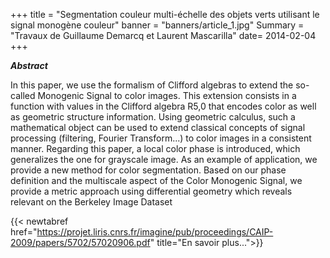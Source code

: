 +++
title = "Segmentation couleur multi-échelle des objets verts utilisant le signal monogène couleur"
banner = "banners/article_1.jpg"
Summary = "Travaux de Guillaume Demarcq et Laurent Mascarilla"
date= 2014-02-04
+++

***Abstract***

In this paper, we use the formalism of Clifford algebras to
extend the so-called Monogenic Signal to color images. This extension
consists in a function with values in the Clifford algebra R5,0 that encodes color as well as geometric structure information. Using geometric
calculus, such a mathematical object can be used to extend classical concepts of signal processing (filtering, Fourier Transform...) to color images in a consistent manner. Regarding this paper, a local color phase is introduced, which generalizes the one for grayscale image. As an example
of application, we provide a new method for color segmentation. Based
on our phase definition and the multiscale aspect of the Color Monogenic
Signal, we provide a metric approach using differential geometry which
reveals relevant on the Berkeley Image Dataset

{{< newtabref  href="https://projet.liris.cnrs.fr/imagine/pub/proceedings/CAIP-2009/papers/5702/57020906.pdf" title="En savoir plus...">}}
